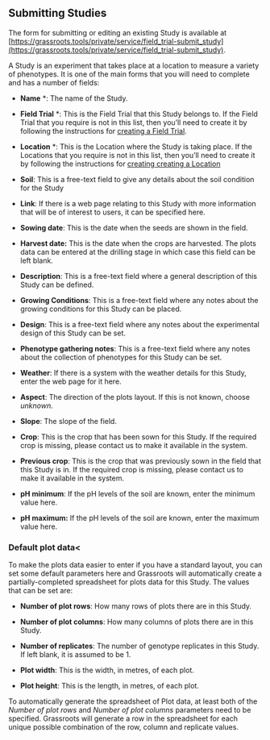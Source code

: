 ## Submitting Studies

The form for submitting or editing an existing Study is available at [https://grassroots.tools/private/service/field_trial-submit_study](https://grassroots.tools/private/service/field_trial-submit_study).

A Study is an experiment that takes place at a location to measure a variety of phenotypes. It is one of the
main forms that you will need to complete and has a number of fields:

 * **Name** *: The name of the Study.
 * **Field Trial** *: This is the Field Trial that this Study belongs to. If the Field Trial
      that you require is not in this list, then you’ll need to create it by following the instructions for
      [creating a Field Trial](submit_trial.md).
  
 * **Location** *: This is the Location where the Study is taking place. If the Locations that
      you require is not in this list, then you’ll need to create it by following the instructions for <a href="submit_location.html">creating
       [creating a Location](submit_location.md)
  
 * **Soil**: This is a free-text field to give any details about the soil condition for the
      Study
  
 * **Link**: If there is a web page relating to this Study with more information that will be
      of interest to users, it can be specified here.
  
 * **Sowing date**: This is the date when the seeds are shown in the field.
 * **Harvest date:** This is the date when the crops are harvested. The plots data can be
      entered at the drilling stage in which case this field can be left blank.
  
 * **Description**: This is a free-text field where a general description of this Study can be
      defined.
  
 * **Growing Conditions**: This is a free-text field where any notes about the growing
      conditions for this Study can be placed.
  
 * **Design**: This is a free-text field where any notes about the experimental design of this
      Study can be set.
  
 * **Phenotype gathering notes**: This is a free-text field where any notes about the
      collection of phenotypes for this Study can be set.
  
 * **Weather**: If there is a system with the weather details for this Study, enter the web
      page for it here.
  
 * **Aspect**: The direction of the plots layout. If this is not known, choose *unknown*.
  
 * **Slope**: The slope of the field.
 * **Crop**: This is the crop that has been sown for this Study. If the required crop is
      missing, please contact us to make it available in the system.
  
 * **Previous crop**: This is the crop that was previously sown in the field that this Study
      is in. If the required crop is missing, please contact us to make it available in the system.
  
 * **pH minimum**: If the pH levels of the soil are known, enter the minimum value here.
 * **pH maximum:** If the pH levels of the soil are known, enter the maximum value here.
  

### Default plot data<

To make the plots data easier to enter if you have a standard layout, you can set some default parameters
here and Grassroots will automatically create a partially-completed spreadsheet for plots data for this
Study. The values that can be set are:

 * **Number of plot rows**: How many rows of plots there are in this Study.
 * **Number of plot columns**: How many columns of plots there are in this Study.
 * **Number of replicates**: The number of genotype replicates in this Study. If left blank, it is assumed to be 1.
  
 * **Plot width**: This is the width, in metres, of each plot.
 * **Plot height**: This is the length, in metres, of each plot.

To automatically generate the spreadsheet of Plot data, at least both of the *Number of plot rows* and
*Number of plot columns* parameters need to be specified. Grassroots will generate a row in the
spreadsheet for each unique possible combination of the row, column and replicate values.

